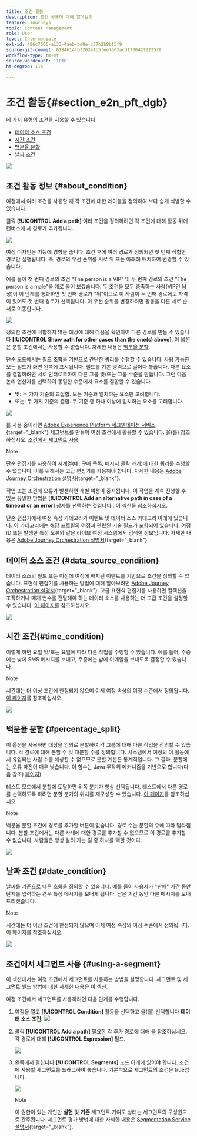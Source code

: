 ```yaml
---
title: 조건 활동
description: 조건 활동에 대해 알아보기
feature: Journeys
topic: Content Management
role: User
level: Intermediate
exl-id: 496c7666-a133-4aeb-be8e-c37b3b9bf5f9
source-git-commit: 0184614fb3203a1b5fee7603acd173042f223578
workflow-type: tm+mt
source-wordcount: '1010'
ht-degree: 11%

---
```


# 조건 활동{#section_e2n_pft_dgb}

네 가지 유형의 조건을 사용할 수 있습니다.

* [데이터 소스 조건](#data_source_condition)
* [시간 조건](#time_condition)
* [백분율 분할](#percentage_split)
* [날짜 조건](#date_condition)

![](../assets/journey49.png)

## 조건 활동 정보 {#about_condition}

여정에서 여러 조건을 사용할 때 각 조건에 대한 레이블을 정의하여 보다 쉽게 식별할 수 있습니다.

클릭 **[!UICONTROL Add a path]** 여러 조건을 정의하려면 각 조건에 대해 활동 뒤에 캔버스에 새 경로가 추가됩니다.

![](../assets/journey47.png)

여정 디자인은 기능에 영향을 줍니다. 조건 후에 여러 경로가 정의되면 첫 번째 적합한 경로만 실행됩니다. 즉, 경로의 우선 순위를 서로 위 또는 아래에 배치하여 변경할 수 있습니다.

예를 들어 첫 번째 경로의 조건 &quot;The person is a VIP&quot; 및 두 번째 경로의 조건 &quot;The person is a male&quot;을 예로 들어 보겠습니다. 두 조건을 모두 충족하는 사람(VIP인 남성)이 이 단계를 통과하면 첫 번째 경로가 &quot;위&quot;이므로 이 사람이 두 번째 경로에도 자격이 있어도 첫 번째 경로가 선택됩니다. 이 우선 순위를 변경하려면 활동을 다른 세로 순서로 이동합니다.

![](../assets/journey48.png)

정의한 조건에 적합하지 않은 대상에 대해 다음을 확인하여 다른 경로를 만들 수 있습니다 **[!UICONTROL Show path for other cases than the one(s) above]**. 이 옵션은 분할 조건에서는 사용할 수 없습니다. 자세한 내용은 [백분율 분할](#percentage_split).

단순 모드에서는 필드 조합을 기반으로 간단한 쿼리를 수행할 수 있습니다. 사용 가능한 모든 필드가 화면 왼쪽에 표시됩니다. 필드를 기본 영역으로 끌어다 놓습니다. 다른 요소를 결합하려면 서로 인터로크하여 다른 그룹 및/또는 그룹 수준을 만듭니다. 그런 다음 논리 연산자를 선택하여 동일한 수준에서 요소를 결합할 수 있습니다.

* 및: 두 가지 기준의 교집합. 모든 기준과 일치하는 요소만 고려합니다.
* 또는: 두 가지 기준의 결합. 두 기준 중 하나 이상에 일치하는 요소를 고려합니다.

![](../assets/journey64.png)

를 사용 중이라면 [Adobe Experience Platform 세그멘테이션 서비스](https://experienceleague.adobe.com/docs/experience-platform/segmentation/home.html){target=&quot;_blank&quot;} 세그먼트를 만들어 여정 조건에서 활용할 수 있습니다. 을(를) 참조하십시오. [조건에서 세그먼트 사용](../building-journeys/condition-activity.md#using-a-segment).


>[!NOTE]
>
>단순 편집기를 사용하여 시계열(예: 구매 목록, 메시지 클릭 과거)에 대한 쿼리를 수행할 수 없습니다. 이를 위해서는 고급 편집기를 사용해야 합니다. 자세한 내용은 [Adobe Journey Orchestration 설명서](https://experienceleague.adobe.com/docs/journeys/using/building-advanced-conditions-journeys/expressionadvanced.html?lang=ko){target=&quot;_blank&quot;}.

작업 또는 조건에 오류가 발생하면 개별 여정이 중지됩니다. 이 작업을 계속 진행할 수 있는 유일한 방법은 **[!UICONTROL Add an alternative path in case of a timeout or an error]** 상자를 선택하는 것입니다 . [이 섹션](../building-journeys/using-the-journey-designer.md#paths)을 참조하십시오.

단순 편집기에서 여정 속성 카테고리가 이벤트 및 데이터 소스 카테고리 아래에 있습니다. 이 카테고리에는 해당 프로필의 여정과 관련된 기술 필드가 포함되어 있습니다. 여정 ID 또는 발생한 특정 오류와 같은 라이브 여정 시스템에서 검색한 정보입니다. 자세한 내용은 [Adobe Journey Orchestration 설명서](https://experienceleague.adobe.com/docs/journeys/using/building-advanced-conditions-journeys/syntax/journey-properties.html){target=&quot;_blank&quot;}

## 데이터 소스 조건 {#data_source_condition}

데이터 소스의 필드 또는 이전에 여정에 배치된 이벤트를 기반으로 조건을 정의할 수 있습니다. 표현식 편집기를 사용하는 방법에 대해 알아보려면 [Adobe Journey Orchestration 설명서](https://experienceleague.adobe.com/docs/journeys/using/building-advanced-conditions-journeys/expressionadvanced.html){target=&quot;_blank&quot;}. 고급 표현식 편집기를 사용하면 컬렉션을 조작하거나 매개 변수를 전달해야 하는 데이터 소스를 사용하는 더 고급 조건을 설정할 수 있습니다. [이 페이지](../datasource/external-data-sources.md)를 참조하십시오.

![](../assets/journey50.png)

## 시간 조건{#time_condition}

이렇게 하면 요일 및/또는 요일에 따라 다른 작업을 수행할 수 있습니다. 예를 들어, 주중에는 낮에 SMS 메시지를 보내고, 주중에는 밤에 이메일을 보내도록 결정할 수 있습니다.

>[!NOTE]
>
>시간대는 더 이상 조건에 한정되지 않으며 이제 여정 속성의 여정 수준에서 정의됩니다. [이 페이지](../building-journeys/timezone-management.md)를 참조하십시오.

![](../assets/journey51.png)

## 백분율 분할 {#percentage_split}

이 옵션을 사용하면 대상을 임의로 분할하여 각 그룹에 대해 다른 작업을 정의할 수 있습니다. 각 경로에 대해 분할 수 및 재분할 수를 정의합니다. 시스템에서 여정의 이 활동에서 유입되는 사람 수를 예상할 수 없으므로 분할 계산은 통계적입니다. 그 결과, 분할에는 오류 마진이 매우 낮습니다. 이 함수는 Java 무작위 메커니즘을 기반으로 합니다(다음 참조) [페이지](https://docs.oracle.com/javase/7/docs/api/java/util/Random.html)).

테스트 모드에서 분할에 도달하면 위쪽 분기가 항상 선택됩니다. 테스트에서 다른 경로를 선택하도록 하려면 분할 분기의 위치를 재구성할 수 있습니다. [이 페이지](../building-journeys/testing-the-journey.md)를 참조하십시오

>[!NOTE]
>
>백분율 분할 조건에 경로를 추가할 버튼이 없습니다. 경로 수는 분할의 수에 따라 달라집니다. 분할 조건에서는 다른 사례에 대한 경로를 추가할 수 없으므로 이 경로를 추가할 수 없습니다. 사람들은 항상 갈려 가는 길 중 하나를 택할 것이다.

![](../assets/journey52.png)

## 날짜 조건 {#date_condition}

날짜를 기준으로 다른 흐름을 정의할 수 있습니다. 예를 들어 사용자가 &quot;판매&quot; 기간 동안 단계를 입력하는 경우 특정 메시지를 보내게 됩니다. 남은 기간 동안 다른 메시지를 보내드리겠습니다.

>[!NOTE]
>
>시간대는 더 이상 조건에 한정되지 않으며 이제 여정 속성의 여정 수준에서 정의됩니다. [이 페이지](../building-journeys/timezone-management.md)를 참조하십시오.

![](../assets/journey53.png)

<!--
## Profile cap {#profile_cap}

Use this condition type to set a maximum number of profiles for a journey path. When this limit is reached, the selected profiles take a second path.

You can use this condition type to ramp up the volume of your deliveries. For example, you might have recently moved to another email service provider, IP address, or email domain or subdomain. Using this feature, you can establish your reputation as a sender and avoid that your deliveries be blocked or moved to the spam folder of the recipients' mailbox. Learn more with this [use case](ramp-up-deliveries-uc.md).

The default cap is 1000. You must set an integer value that is greater than or equal to 1.

The counter applies only to the selected journey version. By default, the counter is reset to zero after 180 days. After a reset, the selected profiles take the first path again until the counter limit is reached. You can gradually increase this limit up to the total number of your subscribers. After your IP has warmed up, you can remove this condition.

The first path always has priority over the second path, even if you move the second path above the first path on the journey canvas.

![](../assets/profile-cap-condition.png)
-->

## 조건에서 세그먼트 사용 {#using-a-segment}

이 섹션에서는 여정 조건에서 세그먼트를 사용하는 방법을 설명합니다. 세그먼트 및 세그먼트 빌드 방법에 대한 자세한 내용은 [이 섹션](../segment/about-segments.md).

여정 조건에서 세그먼트를 사용하려면 다음 단계를 수행합니다.

1. 여정을 열고 **[!UICONTROL Condition]** 활동을 선택하고 을(를) 선택합니다 **데이터 소스 조건**.
   ![](../assets/journey47.png)

1. 클릭 **[!UICONTROL Add a path]** 필요한 각 추가 경로에 대해 을 참조하십시오. 각 경로에 대해 **[!UICONTROL Expression]** 필드.

   ![](../assets/segment3.png)

1. 왼쪽에서 펼칩니다 **[!UICONTROL Segments]** 노드 아래에 있어야 합니다. 조건에 사용할 세그먼트를 드래그하여 놓습니다. 기본적으로 세그먼트의 조건은 true입니다.

   ![](../assets/segment4.png)

   >[!NOTE]
   >
   >이 권한이 있는 개인만 **실현** 및 **기존** 세그먼트 기여도 상태는 세그먼트의 구성원으로 간주됩니다. 세그먼트 평가 방법에 대한 자세한 내용은 [Segmentation Service 설명서](https://experienceleague.adobe.com/docs/experience-platform/segmentation/tutorials/evaluate-a-segment.html#interpret-segment-results){target=&quot;_blank&quot;}.

